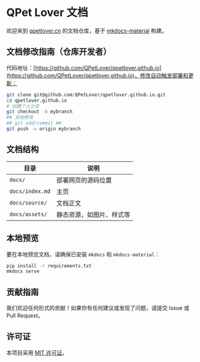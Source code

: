 # QPet Lover 文档

欢迎来到 [qpetlover.cn](https://qpetlover.cn) 的文档仓库，基于 [mkdocs-material](https://github.com/squidfunk/mkdocs-material) 构建。

## 文档修改指南（仓库开发者）

代码地址：[https://github.com/QPetLover/qpetlover.github.io](https://github.com/QPetLover/qpetlover.github.io)，修改自动触发部署和更新：

```bash
git clone git@github.com:QPetLover/qpetlover.github.io.git
cd qpetlover.github.io
# 创建个人分支
git checkout -b mybranch
## 文档修改 
## git add/commit ##
git push -u origin mybranch
```

## 文档结构

| 目录 | 说明 |
| --- | --- |
| `docs/` | 部署网页的源码位置 |
| `docs/index.md` | 主页 |
| `docs/source/` | 文档正文 |
| `docs/assets/` | 静态资源，如图片、样式等 |

## 本地预览

要在本地预览文档，请确保已安装 `mkdocs` 和 `mkdocs-material`：

```bash
pip install -r requirements.txt
mkdocs serve
```

## 贡献指南

我们欢迎任何形式的贡献！如果你有任何建议或发现了问题，请提交 Issue 或 Pull Request。

## 许可证

本项目采用 [MIT 许可证](LICENSE)。
